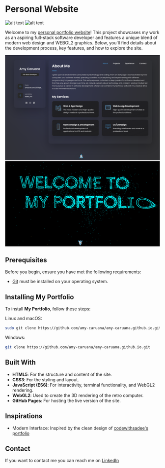# Personal Website
![alt text](https://img.shields.io/badge/Javascript_(ES6)-WebGL2-blue) ![alt text](https://img.shields.io/badge/HTML5-CSS3-green)


Welcome to my [personal portfolio website](https://amy-caruana.github.io/)! This project showcases my work as an aspiring full-stack software developer and features a unique blend of modern web design and WEBGL2 graphics. Below, you'll find details about the development process, key features, and how to explore the site.

![alt text](https://github.com/amy-caruana/amy-caruana.github.io/blob/main/assets/images/screen1.png)
![alt text](https://github.com/amy-caruana/amy-caruana.github.io/blob/main/assets/images/screen2.png)

## Prerequisites
Before you begin, ensure you have met the following requirements:

* [Git](https://git-scm.com/downloads "Download Git") must be installed on your operating system.

## Installing My Portfolio
To install **My Portfolio**, follow these steps:

Linux and macOS:

```bash
sudo git clone https://github.com/amy-caruana/amy-caruana.github.io.git
```

Windows:

```bash
git clone https://github.com/amy-caruana/amy-caruana.github.io.git
```

## Built With
- **HTML5**: For the structure and content of the site.
- **CSS3**: For the styling and layout.
- **JavaScript (ES6)**: For interactivity, terminal functionality, and WebGL2 rendering.
- **WebGL2**: Used to create the 3D rendering of the retro computer.
- **GitHub Pages**: For hosting the live version of the site.

## Inspirations
- Modern Interface: Inspired by the clean design of [codewithsadee's portfolio](https://codewithsadee.github.io/vcard-personal-portfolio/)

## Contact
If you want to contact me you can reach me on [LinkedIn](https://www.linkedin.com/in/amy-caruana-345247311/)
